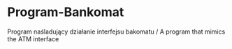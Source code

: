 # Program-Bankomat
Program naśladujący działanie interfejsu bakomatu / A program that mimics the ATM interface
